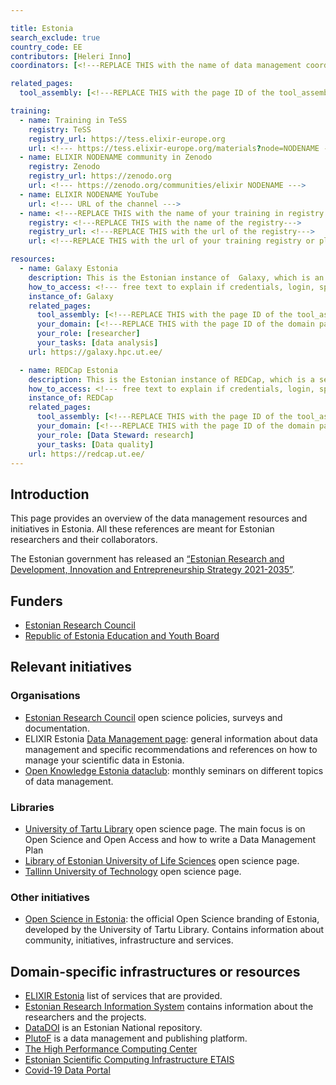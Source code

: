 ```yaml
---

title: Estonia
search_exclude: true
country_code: EE
contributors: [Heleri Inno]
coordinators: [<!---REPLACE THIS with the name of data management coordinators of your ELIXIR node--->]

related_pages: 
  tool_assembly: [<!---REPLACE THIS with the page ID of the tool_assembly pages that you want to list here as related pages--->]

training:
  - name: Training in TeSS
    registry: TeSS
    registry_url: https://tess.elixir-europe.org
    url: <!--- https://tess.elixir-europe.org/materials?node=NODENAME --->
  - name: ELIXIR NODENAME community in Zenodo
    registry: Zenodo
    registry_url: https://zenodo.org
    url: <!--- https://zenodo.org/communities/elixir NODENAME --->
  - name: ELIXIR NODENAME YouTube
    url: <!--- URL of the channel --->
  - name: <!---REPLACE THIS with the name of your training in registry or platform--->
    registry: <!---REPLACE THIS with the name of the registry--->
    registry_url: <!---REPLACE THIS with the url of the registry--->
    url: <!---REPLACE THIS with the url of your training registry or platform--->

resources:
  - name: Galaxy Estonia
    description: This is the Estonian instance of  Galaxy, which is an open source, web-based platform for data intensive biomedical research.
    how_to_access: <!--- free text to explain if credentials, login, specific affiliations etc are needed to access the resource or tool--->
    instance_of: Galaxy
    related_pages:
      tool_assembly: [<!---REPLACE THIS with the page ID of the tool_assembly pages that you want to list here as related pages--->]
      your_domain: [<!---REPLACE THIS with the page ID of the domain pages that you want to list here as related pages--->]
      your_role: [researcher]
      your_tasks: [data analysis]
    url: https://galaxy.hpc.ut.ee/

  - name: REDCap Estonia
    description: This is the Estonian instance of REDCap, which is a secure web platform for building and managing online databases and surveys. 
    how_to_access: <!--- free text to explain if credentials, login, specific affiliations etc are needed to access the resource or tool--->
    instance_of: REDCap
    related_pages:
      tool_assembly: [<!---REPLACE THIS with the page ID of the tool_assembly pages that you want to list here as related pages--->]
      your_domain: [<!---REPLACE THIS with the page ID of the domain pages that you want to list here as related pages--->]
      your_role: [Data Steward: research]
      your_tasks: [Data quality]
    url: https://redcap.ut.ee/
---
```

<!---All the resources added above will appear on the table at the bottom of the page--->

<!---Following information for the page text--->
<!---Use this template as guidance, all fields are optional. Feel free to modify any section if you think it is necessary--->
<!---If the information is already in another resource, please include the link instead of duplicating information--->
<!---Please focus on resources that are relevant for the whole country for life sciences--->

## Introduction 
<!---General RDM considerations for your country, how to deal with RDM on a national level--->

This page provides an overview of the data management resources and initiatives in Estonia. All these references are meant for Estonian researchers and their collaborators. 

The Estonian government has released an [“Estonian Research and Development, Innovation and Entrepreneurship Strategy 2021-2035”](https://www.hm.ee/sites/default/files/taie_arengukava_kinnitatud_15.07.2021_211109a_en_final.pdf). 

## Funders

* [Estonian Research Council](https://www.etag.ee/en/)
* [Republic of Estonia Education and Youth Board](https://harno.ee/en)

## Relevant initiatives
<!--- Ethical and legal regulations in the country, committees etc; we mostly don't have these, we will add different organisations dealing with data management in Estonia --->

### Organisations
* [Estonian Research Council](https://www.etag.ee/en/activities/horizontal-topics/open-science/) open science policies, surveys and documentation. 
* ELIXIR Estonia [Data Management page](https://elixir.ut.ee/datamanagement): general information about data management and specific recommendations and references on how to manage your scientific data in Estonia. 
* [Open Knowledge Estonia dataclub](https://okee.ee/andmeklubi/): monthly seminars on different topics of data management. 

### Libraries
* [University of Tartu Library](https://utlib.ut.ee/en/open-science) open science page. The main focus is on Open Science and Open Access and how to write a Data Management Plan
* [Library of Estonian University of Life Sciences](https://library.emu.ee/en/research/open-science/) open science page.
* [Tallinn University of Technology](https://taltech.ee/en/library/open-science) open science page.

### Other initiatives
* [Open Science in Estonia](https://www.avatudteadus.ee/en/home/): the official Open Science branding of Estonia, developed by the University of Tartu Library. Contains information about community, initiatives, infrastructure and services.

## Domain-specific infrastructures or resources 
<!--- e.g. human data, covid-19. Please, only add domain-specific resources that you think don't fit in the table at the bottom--->

* [ELIXIR Estonia](https://elixir.ut.ee/services) list of services that are provided. 
* [Estonian Research Information System](https://www.etis.ee/Portal/News/Index/?IsLandingPage=true&lang=ENG#) contains information about the researchers and the projects. 
* [DataDOI](https://datadoi.ee/) is an Estonian National repository. 
* [PlutoF](https://plutof.ut.ee/) is a data management and publishing platform. 
* [The High Performance Computing Center](https://hpc.ut.ee/en/home/)
* [Estonian Scientific Computing Infrastructure ETAIS](https://etais.ee/)
* [Covid-19 Data Portal](https://covid19dataportal.ee/en/about/)

